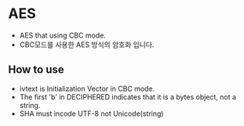 # AES
- AES that using CBC mode.
- CBC모드를 사용한 AES 방식의 암호화 입니다.

## How to use
- ivtext is Initialization Vector in CBC mode.
- The first 'b' in DECIPHERED indicates that it is a bytes object, not a string.
- SHA must incode UTF-8 not Unicode(string)
